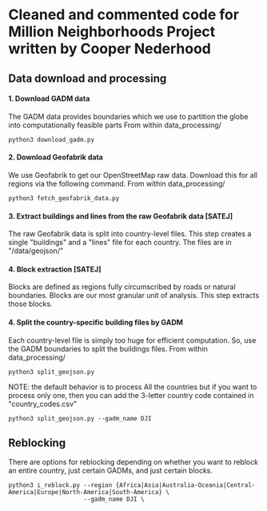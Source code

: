# Cleaned and commented code for Million Neighborhoods Project written by Cooper Nederhood
## Data download and processing

#### 1. Download GADM data
The GADM data provides boundaries which we use to partition the globe into computationally feasible parts
From within data_processing/
```
python3 download_gadm.py
```


#### 2. Download Geofabrik data
We use Geofabrik to get our OpenStreetMap raw data. Download this for all regions via the following command.
From within data_processing/
```
python3 fetch_geofabrik_data.py
```

#### 3. Extract buildings and lines from the raw Geofabrik data [SATEJ]
The raw Geofabrik data is split into country-level files. This step creates a single "buildings" and a "lines" file for each country. The files are in "/data/geojson/"

#### 4. Block extraction [SATEJ]
Blocks are defined as regions fully circumscribed by roads or natural boundaries. Blocks are our most granular unit of analysis. This step extracts those blocks.

#### 4. Split the country-specific building files by GADM
Each country-level file is simply too huge for efficient computation. So, use the GADM boundaries to split the buildings files.
From within data_processing/
```
python3 split_geojson.py 
```
NOTE: the default behavior is to process All the countries but if you want to process only one, then you can add the
3-letter country code contained in "country_codes.csv"
```
python3 split_geojson.py --gadm_name DJI
```
## Reblocking
There are options for reblocking depending on whether you want to reblock an entire country, just certain GADMs, and just certain blocks. 

```
python3 i_reblock.py --region {Africa|Asia|Australia-Oceania|Central-America|Europe|North-America|South-America} \
                     --gadm_name DJI \
         
```
